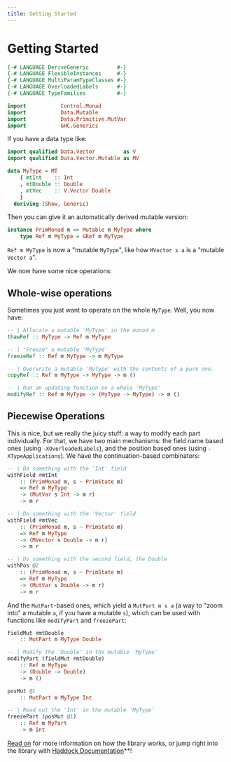 ```yaml
---
title: Getting Started
---
```


Getting Started
===============

```haskell top hide
{-# LANGUAGE DeriveGeneric         #-}
{-# LANGUAGE FlexibleInstances     #-}
{-# LANGUAGE MultiParamTypeClasses #-}
{-# LANGUAGE OverloadedLabels      #-}
{-# LANGUAGE TypeFamilies          #-}

import           Control.Monad
import           Data.Mutable
import           Data.Primitive.MutVar
import           GHC.Generics
```

If you have a data type like:

```haskell top
import qualified Data.Vector         as V
import qualified Data.Vector.Mutable as MV

data MyType = MT
    { mtInt    :: Int
    , mtDouble :: Double
    , mtVec    :: V.Vector Double
    }
  deriving (Show, Generic)
```

Then you can give it an automatically derived mutable version:

```haskell top
instance PrimMonad m => Mutable m MyType where
    type Ref m MyType = GRef m MyType
```

`Ref m MyType` is now a "mutable `MyType`", like how `MVector s a` is a
"mutable `Vector a`".

We now have some nice operations:

Whole-wise operations
---------------------

Sometimes you just want to operate on the whole `MyType`.  Well, you now have:

```haskell
-- | Allocate a mutable 'MyType' in the monad m
thawRef :: MyType -> Ref m MyType

-- | "Freeze" a mutable 'MyType'
freezeRef :: Ref m MyType -> m MyType

-- | Overwrite a mutable 'MyType' with the contents of a pure one.
copyRef :: Ref m MyType -> MyType -> m ()

-- | Run an updating function on a whole 'MyType'
modifyRef :: Ref m MyType -> (MyType -> MyType) -> m ()
```

Piecewise Operations
--------------------

This is nice, but we really the juicy stuff: a way to modify each part
individually.  For that, we have two main mechanisms: the field name based
ones (using `-XOverloadedLabels`), and the position based ones (using
`-XTypeApplications`).  We have the continuation-based combinators:

```haskell
-- | Do something with the 'Int' field
withField #mtInt
    :: (PrimMonad m, s ~ PrimState m)
    => Ref m MyType
    -> (MutVar s Int -> m r)
    -> m r

-- | Do something with the 'Vector' field
withField #mtVec
    :: (PrimMonad m, s ~ PrimState m)
    => Ref m MyType
    -> (MVector s Double -> m r)
    -> m r

-- | Do something with the second field, the Double
withPos @2
    :: (PrimMonad m, s ~ PrimState m)
    => Ref m MyType
    -> (MutVar s Double -> m r)
    -> m r
```

And the `MutPart`-based ones, which yield a `MutPart m s a` (a way to "zoom
into" a mutable `a`, if you have a mutable `s`), which can be used with
functions like `modifyPart` and `freezePart`:

```haskell
fieldMut #mtDouble
    :: MutPart m MyType Double

-- | Modify the 'Double' in the mutable 'MyType'
modifyPart (fieldMut #mtDouble)
    :: Ref m MyType
    -> (Double -> Double)
    -> m ()
```

```haskell
posMut @1
    :: MutPart m MyType Int

-- | Read out the 'Int' in the mutable 'MyType'
freezePart (posMut @1)
    :: Ref m MyPart
    -> m Int
```

[Read on](/02-mutable-and-ref.html) for more information on how the library
works, or jump right into the library with [Haddock Documentation][docs]**!

[docs]: https://hackage.haskell.org/package/mutable
